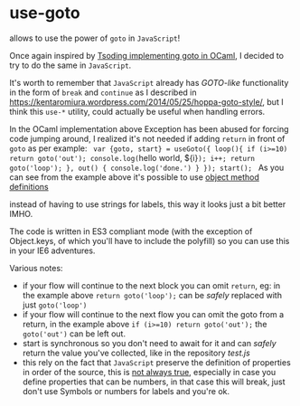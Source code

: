 # use-goto
allows to use the power of `goto` in `JavaScript`!

Once again inspired by [Tsoding implementing goto in OCaml](https://www.youtube.com/watch?v=iPrltr1b6Q4), I decided to try to do the same in `JavaScript`.

It's worth to remember that `JavaScript` already has _GOTO-like_ functionality in the form of `break` and `continue` as I described in https://kentaromiura.wordpress.com/2014/05/25/hoppa-goto-style/, but I think this `use-*` utility, could actually be useful when handling errors.

In the OCaml implementation above Exception has been abused for forcing code jumping around, I realized it's not needed if adding `return` in front of `goto` as per example:
`
var {goto, start} = useGoto({
    loop(){
        if (i>=10) return goto('out');
        console.log(`hello world, ${i}`);
        i++;
        return goto('loop');
    },
    out() {
        console.log('done.')
    }
});
start();
`
As you can see from the example above it's possible to use [object method definitions](https://developer.mozilla.org/en-US/docs/Web/JavaScript/Reference/Functions/Method_definitions)

instead of having to use strings for labels, this way it looks just a bit better IMHO.

The code is written in ES3 compliant mode (with the exception of Object.keys, of which you'll have to include the polyfill) so you can use this in your IE6 adventures.

Various notes: 
- if your flow will continue to the next block you can omit `return`, eg: in the example above `return goto('loop');` can be _safely_ replaced with just `goto('loop')`
- if your flow will continue to the next flow you can omit the goto from a return, in the example above `if (i>=10) return goto('out');` the `goto('out')` can be left out.
- start is synchronous so you don't need to await for it and can _safely_ return the value you've collected, like in the repository _test.js_
- this rely on the fact that `JavaScript` preserve the definition of properties in order of the source, this is [not always true](https://stackoverflow.com/questions/5525795/does-javascript-guarantee-object-property-order/38218582#38218582), especially in case you define properties that can be numbers, in that case this will break, just don't use Symbols or numbers for labels and you're ok.

